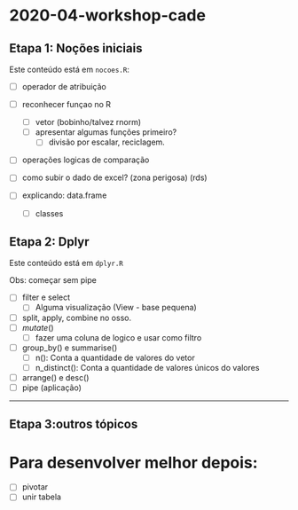 # 2020-04-workshop-cade

## Etapa 1: Noções iniciais

Este conteúdo está em `nocoes.R`:

- [ ] operador de atribuição
- [ ] reconhecer funçao no R
  - [ ] vetor (bobinho/talvez rnorm)
  - [ ] apresentar algumas funções primeiro?
	- [ ] divisão por escalar, reciclagem.
- [ ] operações logicas de comparação


- [ ] como subir o dado de excel? (zona perigosa) (rds)
- [ ] explicando: data.frame
  - [ ] classes

## Etapa 2: Dplyr

Este conteúdo está em `dplyr.R`

Obs: começar sem pipe

- [ ] filter e select
  - [ ] Alguma visualização (View - base pequena)
- [ ] split, apply, combine no osso.
- [ ] _mutate_()
  - [ ] fazer uma coluna de logico e usar como filtro
- [ ] group_by() e summarise()
  - [ ] n(): Conta a quantidade de valores do vetor
  - [ ] n_distinct(): Conta a quantidade de valores únicos do valores
- [ ] arrange() e desc()
- [ ] pipe (aplicação)

________________________________

## Etapa 3:outros tópicos

# Para desenvolver melhor depois: 

- [ ] pivotar
- [ ] unir tabela
